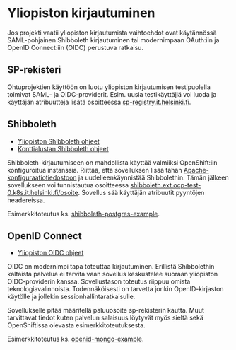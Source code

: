 # Yliopiston kirjautuminen

Jos projekti vaatii yliopiston kirjautumista vaihtoehdot ovat käytännössä SAML-pohjainen Shibboleth kirjautuminen tai modernimpaan OAuth:iin ja OpenID Connect:iin (OIDC) perustuva ratkaisu.

## SP-rekisteri

Ohtuprojektien käyttöön on luotu yliopiston kirjautumisen testipuolella toimivat SAML- ja OIDC-providerit. Esim. uusia testikäyttäjiä voi luoda ja käyttäjän atribuutteja lisätä osoitteessa [sp-registry.it.helsinki.fi](https://sp-registry.it.helsinki.fi/).

## Shibboleth

- [Yliopiston Shibboleth ohjeet](https://wiki.helsinki.fi/xwiki/bin/view/IAMasioita/Identiteetin-%20ja%20p%C3%A4%C3%A4synhallinnan%20dokumentaatio/Keskitetyn%20k%C3%A4ytt%C3%A4j%C3%A4tunnistuksen%20vaihtoehdot/1.%20Shibboleth%20%28SAML2%20%20OIDC%29/Ohjeet%20Shibbolointiin)
- [Konttialustan Shibboleth ohjeet](https://wiki.helsinki.fi/xwiki/bin/view/SO/Sovelluskehitt%C3%A4j%C3%A4n%20ohjeet/Alustat/Tiken%20konttialusta/3%20-%20Ohjeet/Shibboleth-kirjautuminen%20sovelluksellesi)

Shibboleth-kirjautumiseen on mahdollista käyttää valmiiksi OpenShift:iin konfiguroitua instanssia. Riittää, että sovelluksen lisää tähän [Apache-konfiguraatiotiedostoon](https://console-openshift-console.apps.ocp-test-0.k8s.it.helsinki.fi/k8s/ns/ohtuprojekti-staging/configmaps/httpd-config) ja uudelleenkäynnistää Shibbolethin. Tämän jälkeen sovellukseen voi tunnistautua osoitteessa [shibboleth.ext.ocp-test-0.k8s.it.helsinki.fi/osoite](https://shibboleth.ext.ocp-test-0.k8s.it.helsinki.fi/sovellus/). Sovellus sää käyttäjän atribuutit pyyntöjen headereissa.

Esimerkkitoteutus ks. [shibboleth-postgres-example](https://github.com/UniversityOfHelsinkiCS/shibboleth-postgres-example/blob/main/src/server/middleware/user.ts).

## OpenID Connect

- [Yliopiston OIDC ohjeet](https://wiki.helsinki.fi/xwiki/bin/view/IAMasioita/Identiteetin-%20ja%20p%C3%A4%C3%A4synhallinnan%20dokumentaatio/Keskitetyn%20k%C3%A4ytt%C3%A4j%C3%A4tunnistuksen%20vaihtoehdot/1.%20Shibboleth%20%28SAML2%20%20OIDC%29/OpenID%20Connect/)

OIDC on modernimpi tapa toteuttaa kirjautuminen. Erillistä Shibbolethin kaltaista palvelua ei tarvita vaan sovellus keskustelee suoraan yliopiston OIDC-providerin kanssa. Sovellustason toteutus riippuu omista teknologiavalinnoista. Todennäköisesti on tarvetta jonkin OpenID-kirjaston käytölle ja jollekin sessionhallintaratkaisulle.

Sovellukselle pitää määritellä paluuosoite sp-rekisterin kautta. Muut tarvittavat tiedot kuten palvelun salaisuus löytyvät myös sieltä sekä OpenShiftissa olevasta esimerkkitoteutuksesta.

Esimerkkitoteutus ks. [openid-mongo-example](https://github.com/UniversityOfHelsinkiCS/openid-mongo-example/blob/main/src/server/util/oidc.ts).
